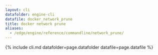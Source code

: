 ```yaml
---
layout: cli
datafolder: engine-cli
datafile: docker_network_prune
title: docker network prune
aliases:
  - /edge/engine/reference/commandline/network_prune/
---
```

<!--
This page is automatically generated from Docker's source code. If you want to
suggest a change to the text that appears here, open a ticket or pull request
in the source repository on GitHub:

https://github.com/docker/cli
-->
{% include cli.md datafolder=page.datafolder datafile=page.datafile %}
